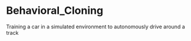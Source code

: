 # Behavioral_Cloning
Training a car in a simulated environment to autonomously drive around a track 
